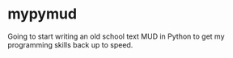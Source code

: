 # mypymud
Going to start writing an old school text MUD in Python to get my programming skills back up to speed.
